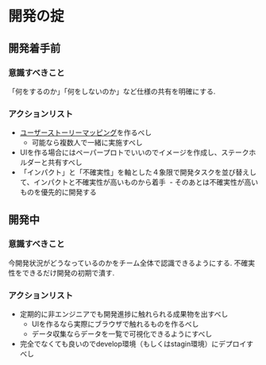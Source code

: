 # 開発の掟

## 開発着手前

### 意識すべきこと

「何をするのか」「何をしないのか」など仕様の共有を明確にする.

### アクションリスト

- [ユーザーストーリーマッピング](https://qiita.com/Koki_jp/items/6aebc73bedd0a932dcb8)を作るべし
  - 可能なら複数人で一緒に実施すべし
- UIを作る場合にはペーパープロトでいいのでイメージを作成し、ステークホルダーと共有すべし
- 「インパクト」と「不確実性」を軸とした４象限で開発タスクを並び替えして、インパクトと不確実性が高いものから着手
  - そのあとは不確実性が高いものを優先的に開発する


## 開発中

### 意識すべきこと

今開発状況がどうなっているのかをチーム全体で認識できるようにする.
不確実性をできるだけ開発の初期で潰す.

### アクションリスト

- 定期的に非エンジニアでも開発進捗に触れられる成果物を出すべし
  - UIを作るなら実際にブラウザで触れるものを作るべし 
  - データ収集ならデータを一覧で可視化できるようにすべし
- 完全でなくても良いのでdevelop環境（もしくはstagin環境）にデプロイすべし
